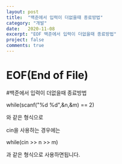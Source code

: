 ```yaml
---
layout: post
title:  "백준에서 입력이 더없을때 종료방법"
category: "개발"
date:   2020-11-08
excerpt: "EOF 백준에서 입력이 더없을때 종료방법"
project: false
comments: true
---
```

EOF(End of File)
=====
#백준에서 입력이 더없을때 종료방법


while(scanf("%d %d",&n,&m) == 2)

와 같은 형식으로

cin을 사용하는 경우에는

while(cin >> n >> m)

과 같은 형식으로 사용하면됩니다.
